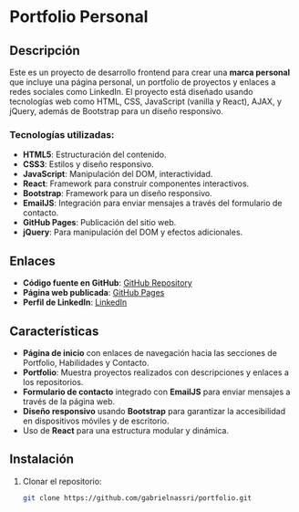 # Portfolio Personal

## Descripción

Este es un proyecto de desarrollo frontend para crear una **marca personal** que incluye una página personal, un portfolio de proyectos y enlaces a redes sociales como LinkedIn. El proyecto está diseñado usando tecnologías web como HTML, CSS, JavaScript (vanilla y React), AJAX, y jQuery, además de Bootstrap para un diseño responsivo.

### Tecnologías utilizadas:
- **HTML5**: Estructuración del contenido.
- **CSS3**: Estilos y diseño responsivo.
- **JavaScript**: Manipulación del DOM, interactividad.
- **React**: Framework para construir componentes interactivos.
- **Bootstrap**: Framework para un diseño responsivo.
- **EmailJS**: Integración para enviar mensajes a través del formulario de contacto.
- **GitHub Pages**: Publicación del sitio web.
- **jQuery**: Para manipulación del DOM y efectos adicionales.

## Enlaces

- **Código fuente en GitHub**: [GitHub Repository](https://github.com/gabrielnassri/portfolio)
- **Página web publicada**: [GitHub Pages](https://gabrielnassri.github.io/portfolio)
- **Perfil de LinkedIn**: [LinkedIn](https://www.linkedin.com/in/gabrielnassri)

## Características
- **Página de inicio** con enlaces de navegación hacia las secciones de Portfolio, Habilidades y Contacto.
- **Portfolio**: Muestra proyectos realizados con descripciones y enlaces a los repositorios.
- **Formulario de contacto** integrado con **EmailJS** para enviar mensajes a través de la página web.
- **Diseño responsivo** usando **Bootstrap** para garantizar la accesibilidad en dispositivos móviles y de escritorio.
- Uso de **React** para una estructura modular y dinámica.

## Instalación

1. Clonar el repositorio:

   ```bash
   git clone https://github.com/gabrielnassri/portfolio.git
